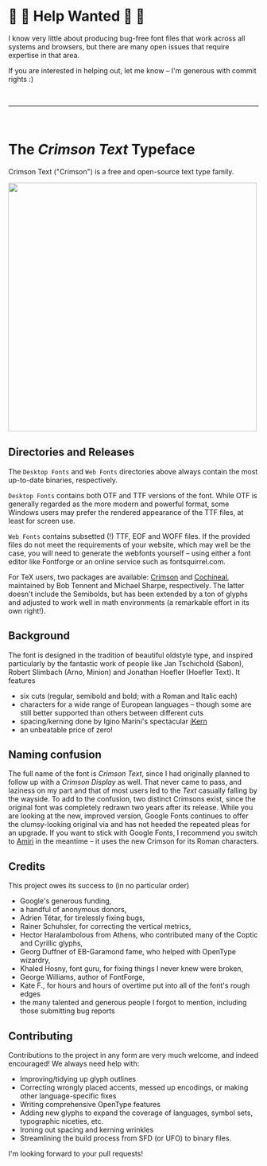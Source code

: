 # :rotating_light: :rotating_light: Help Wanted :rotating_light: :rotating_light:

I know very little about producing bug-free font files that work across all systems and browsers, but there are many open issues that require expertise in that area.

If you are interested in helping out, let me know – I'm generous with commit rights :)

<br/>
<hr />
<br/>


The *Crimson Text* Typeface
===========================

Crimson Text ("Crimson") is a free and open-source text type family.

<img src="https://raw.githubusercontent.com/skosch/Crimson/master/specimen1.png" width="500" >

Directories and Releases
------------------------
The `Desktop Fonts` and `Web Fonts` directories above always contain the most up-to-date binaries, respectively.

`Desktop Fonts` contains both OTF and TTF versions of the font. While OTF is generally regarded as the more modern and powerful format, some Windows users may prefer the rendered appearance of the TTF files, at least for screen use.

`Web Fonts` contains subsetted (!) TTF, EOF and WOFF files. If the provided files do not meet the requirements of your website, which may well be the case, you will need to generate the webfonts yourself – using either a font editor like Fontforge or an online service such as fontsquirrel.com.

For TeX users, two packages are available: [Crimson](https://www.ctan.org/pkg/crimson) and [Cochineal](https://www.ctan.org/tex-archive/fonts/cochineal), maintained by Bob Tennent and Michael Sharpe, respectively. The latter doesn't include the Semibolds, but has been extended by a ton of glyphs and adjusted to work well in math environments (a remarkable effort in its own right!).

Background
----------
The font is designed in the tradition of beautiful oldstyle type, and inspired particularly by the fantastic work of people like Jan Tschichold (Sabon), Robert Slimbach (Arno, Minion) and Jonathan Hoefler (Hoefler Text). It features

* six cuts (regular, semibold and bold; with a Roman and Italic each)
* characters for a wide range of European languages – though some are still better supported than others between different cuts
* spacing/kerning done by Igino Marini's spectacular [iKern](http://www.ikern.com)
* an unbeatable price of zero!

Naming confusion
----------------
The full name of the font is *Crimson Text*, since I had originally planned to follow up with a *Crimson Display* as well. That never came to pass, and laziness on my part and that of most users led to the *Text* casually falling by the wayside. To add to the confusion, two distinct Crimsons exist, since the original font was completely redrawn two years after its release. While you are looking at the new, improved version, Google Fonts continues to offer the clumsy-looking original via and has not heeded the repeated pleas for an upgrade. If you want to stick with Google Fonts, I recommend you switch to [Amiri](https://fonts.google.com/specimen/Amiri) in the meantime – it uses the new Crimson for its Roman characters.

Credits
-------
This project owes its success to (in no particular order)
* Google's generous funding,
* a handful of anonymous donors,
* Adrien Tétar, for tirelessly fixing bugs,
* Rainer Schuhsler, for correcting the vertical metrics,
* Hector Haralambolous from Athens, who contributed many of the Coptic and Cyrillic glyphs,
* Georg Duffner of EB-Garamond fame, who helped with OpenType wizardry,
* Khaled Hosny, font guru, for fixing things I never knew were broken,
* George Williams, author of FontForge,
* Kate F., for hours and hours of overtime put into all of the font's rough edges
* the many talented and generous people I forgot to mention, including those submitting bug reports

Contributing
------------
Contributions to the project in any form are very much welcome, and indeed encouraged! We always need help with:
* Improving/tidying up glyph outlines
* Correcting wrongly placed accents, messed up encodings, or making other language-specific fixes
* Writing comprehensive OpenType features
* Adding new glyphs to expand the coverage of languages, symbol sets, typographic niceties, etc.
* Ironing out spacing and kerning wrinkles
* Streamlining the build process from SFD (or UFO) to binary files.

I'm looking forward to your pull requests!
